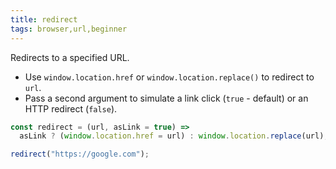 ```yaml
---
title: redirect
tags: browser,url,beginner
---
```


Redirects to a specified URL.

- Use `window.location.href` or `window.location.replace()` to redirect to `url`.
- Pass a second argument to simulate a link click (`true` - default) or an HTTP redirect (`false`).

```js
const redirect = (url, asLink = true) =>
  asLink ? (window.location.href = url) : window.location.replace(url);
```

```js
redirect("https://google.com");
```
